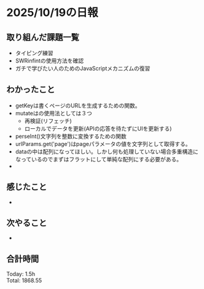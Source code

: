 # 2025/10/19の日報
## 取り組んだ課題一覧
* タイピング練習
* SWRinfintの使用方法を確認
* ガチで学びたい人のためのJavaScriptメカニズムの復習
## わかったこと 
* getKeyは書くページのURLを生成するための関数。
* mutateはの使用法としては３つ
  * 再検証(リフェッチ)
  * ローカルでデータを更新(APIの応答を待たずにUIを更新する)
* perseInt()文字列を整数に変換するための関数
* urlParams.get('page')はpageパラメータの値を文字列として取得する。
* dataの中は配列になってほしい。しかし何も処理していない場合多重構造になっているのでまずはフラットにして単純な配列にする必要がある。
*   
## 感じたこと
* 
## 次やること
* 
##  合計時間 
Today: 1.5h<br>
Total: 1868.55
